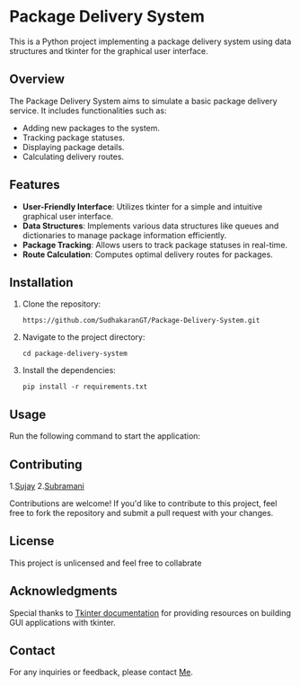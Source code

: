 # Package Delivery System

This is a Python project implementing a package delivery system using data structures and tkinter for the graphical user interface.

## Overview

The Package Delivery System aims to simulate a basic package delivery service. It includes functionalities such as:

- Adding new packages to the system.
- Tracking package statuses.
- Displaying package details.
- Calculating delivery routes.

## Features

- **User-Friendly Interface**: Utilizes tkinter for a simple and intuitive graphical user interface.
- **Data Structures**: Implements various data structures like queues and dictionaries to manage package information efficiently.
- **Package Tracking**: Allows users to track package statuses in real-time.
- **Route Calculation**: Computes optimal delivery routes for packages.

## Installation

1. Clone the repository:

    ```
    https://github.com/SudhakaranGT/Package-Delivery-System.git
    ```

2. Navigate to the project directory:

    ```
    cd package-delivery-system
    ```

3. Install the dependencies:

    ```
    pip install -r requirements.txt
    ```

## Usage

Run the following command to start the application:


## Contributing
1.[Sujay](sujay2110836@ssn.edu.in)
2.[Subramani](subramanian2110040@ssn.edu.in)

Contributions are welcome! If you'd like to contribute to this project, feel free to fork the repository and submit a pull request with your changes.



## License

This project is unlicensed and feel free to collabrate

## Acknowledgments

Special thanks to [Tkinter documentation](https://docs.python.org/3/library/tkinter.html) for providing resources on building GUI applications with tkinter.

## Contact

For any inquiries or feedback, please contact [Me](sudhakarangt@gmail.com).
